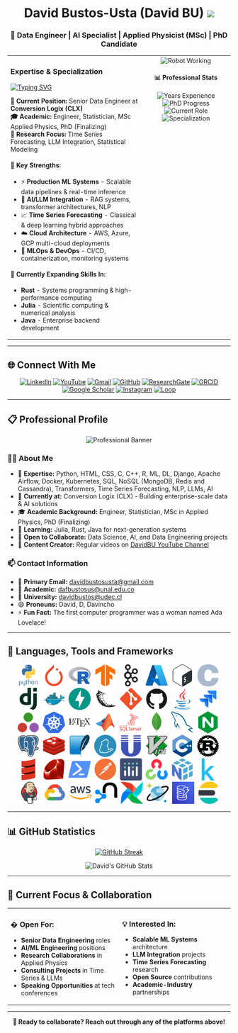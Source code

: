 <div align="center">

# **David Bustos-Usta (David BU)** <a href="https://media.giphy.com/media/hvRJCLFzcasrR4ia7z/giphy.gif"><img src="https://media.giphy.com/media/hvRJCLFzcasrR4ia7z/giphy.gif" width="30px"></a>

### 🎯 **Data Engineer | AI Specialist | Applied Physicist (MSc) | PhD Candidate**

</div>

<table width="100%">
<tr>
<td width="60%" valign="top">

### **Expertise & Specialization**

<p align="left">
  <a href="https://github.com/dfbustosus">
    <img src="https://readme-typing-svg.herokuapp.com?font=Fira+Code&size=20&pause=1000&color=3390FF&width=435&lines=Data+Engineering;Data+Science;AI+%26+LLMs;Backend+Development;Time+Series+Forecasting" alt="Typing SVG" />
  </a>
</p>

**🏢 Current Position:** Senior Data Engineer at **Conversion Logix (CLX)**  
**🎓 Academic:** Engineer, Statistician, MSc Applied Physics, PhD (Finalizing)  
**🔬 Research Focus:** Time Series Forecasting, LLM Integration, Statistical Modeling  

#### **🚀 Key Strengths:**
- ⚡ **Production ML Systems** - Scalable data pipelines & real-time inference
- 🧠 **AI/LLM Integration** - RAG systems, transformer architectures, NLP
- 📈 **Time Series Forecasting** - Classical & deep learning hybrid approaches  
- ☁️ **Cloud Architecture** - AWS, Azure, GCP multi-cloud deployments
- 🔄 **MLOps & DevOps** - CI/CD, containerization, monitoring systems

#### **🌱 Currently Expanding Skills In:**
- **Rust** - Systems programming & high-performance computing
- **Julia** - Scientific computing & numerical analysis  
- **Java** - Enterprise backend development

</td>
<td width="40%" valign="top" align="center">

<img src="https://media.giphy.com/media/3oKIPnAiaMCws8nOsE/giphy.gif" width="200" alt="Robot Working" />

#### **📊 Professional Stats**
![Years Experience](https://img.shields.io/badge/Experience-7%2B%20Years-3390FF?style=flat-square&logo=calendar)  
![PhD Progress](https://img.shields.io/badge/PhD%20Status-Finalizing-3390FF?style=flat-square&logo=graduationcap)  
![Current Role](https://img.shields.io/badge/Level-Senior%20Engineer-3390FF?style=flat-square&logo=briefcase)  
![Specialization](https://img.shields.io/badge/Focus-AI%20%26%20Data%20Engineering-3390FF?style=flat-square&logo=robot)

</td>
</tr>
</table>

---

## **🌐 Connect With Me**

<div align="center">

[![LinkedIn](https://img.shields.io/badge/LinkedIn-David%20Bustos%20Usta-0077B5?style=for-the-badge&logo=linkedin&logoColor=white)](https://www.linkedin.com/in/%F0%9F%91%A8%E2%80%8D%F0%9F%92%BBdavid-bustos-usta-180676a0/) [![YouTube](https://img.shields.io/badge/YouTube-DavidBU-FF0000?style=for-the-badge&logo=youtube&logoColor=white)](https://www.youtube.com/channel/UC4b2wnFR8zzoy8ApjUXaU-g) [![Gmail](https://img.shields.io/badge/Gmail-davidbustosusta@gmail.com-D14836?style=for-the-badge&logo=gmail&logoColor=white)](mailto:davidbustosusta@gmail.com) [![GitHub](https://img.shields.io/github/followers/dfbustosus?label=GitHub%20Followers&style=for-the-badge&logo=github&logoColor=white&color=181717)](https://github.com/dfbustosus) [![ResearchGate](https://img.shields.io/badge/ResearchGate-David%20Bustos-00CCBB?style=for-the-badge&logo=researchgate&logoColor=white)](https://www.researchgate.net/profile/David-Bustos-Usta-2/publications?sorting=recentlyAdded&editMode=1) [![ORCID](https://img.shields.io/badge/ORCID-A6CE39?style=for-the-badge&logo=orcid&logoColor=white)](https://orcid.org/0000-0001-6431-9203) [![Google Scholar](https://img.shields.io/badge/Google%20Scholar-4285F4?style=for-the-badge&logo=googlescholar&logoColor=white)](https://scholar.google.com/citations?user=mozIJRoAAAAJ&hl=es) [![Instagram](https://img.shields.io/badge/Instagram-E4405F?style=for-the-badge&logo=instagram&logoColor=white)](https://www.instagram.com/davidusta/) [![Loop](https://img.shields.io/badge/Loop-FF6B6B?style=for-the-badge&logo=frontiersin&logoColor=white)](https://loop.frontiersin.org/people/2725451/overview)


</div>

---

## **📋 Professional Profile**

<div align="center">
<img src="https://readme-typing-svg.herokuapp.com?font=Fira+Code&weight=500&size=24&duration=3000&pause=1000&color=3390FF&background=000000&center=true&vCenter=true&width=800&height=100&lines=Data+Engineer+%7C+AI+Specialist+%7C+Applied+Physicist;Building+Scalable+ML+Systems+%26+Data+Pipelines;PhD+Candidate+in+Modeling;Python+%7C+AI%2FLLM+%7C+Time+Series+%7C+Cloud+Architecture" alt="Professional Banner" />
</div>

### **👨‍💼 About Me**
- 🎯 **Expertise:** Python, HTML, CSS, C, C++, R, ML, DL, Django, Apache Airflow, Docker, Kubernetes, SQL, NoSQL (MongoDB, Redis and Cassandra), Transformers, Time Series Forecasting, NLP, LLMs, AI
- 🏢 **Currently at:** Conversion Logix (CLX) - Building enterprise-scale data & AI solutions
- 🎓 **Academic Background:** Engineer, Statistician, MSc in Applied Physics, PhD (Finalizing)  
- 🌱 **Learning:** Julia, Rust, Java for next-generation systems  
- 🤝 **Open to Collaborate:** Data Science, AI, and Data Engineering projects
- 🎥 **Content Creator:** Regular videos on [DavidBU YouTube Channel](https://www.youtube.com/channel/UC4b2wnFR8zzoy8ApjUXaU-g)

### **📫 Contact Information**
- 📧 **Primary Email:** davidbustosusta@gmail.com  
- 📧 **Academic:** dafbustosus@unal.edu.co  
- 📧 **University:** davidbustos@udec.cl  
- 😄 **Pronouns:** David, D, Davincho
- ⚡ **Fun Fact:** The first computer programmer was a woman named Ada Lovelace!

---

## **🔨 Languages, Tools and Frameworks**

<div align="center">
<img src="https://github.com/devicons/devicon/blob/master/icons/python/python-original-wordmark.svg" title="Python" alt="Python" width="50" height="50"/>&nbsp;
<img src="https://github.com/devicons/devicon/blob/master/icons/pytorch/pytorch-original.svg" title="Pytorch" alt="Pytorch" width="50" height="50"/>&nbsp;
<img src="https://github.com/devicons/devicon/blob/master/icons/r/r-original.svg" title="R" alt="R" width="50" height="50"/>&nbsp;
<img src="https://github.com/devicons/devicon/blob/master/icons/tensorflow/tensorflow-original.svg" title="Tensorflow" alt="Tensorflow" width="50" height="50"/>&nbsp;
<img src="https://github.com/devicons/devicon/blob/master/icons/apachekafka/apachekafka-original.svg" title="Kafka" alt="Kafka" width="50" height="50"/>&nbsp;
<img src="https://github.com/devicons/devicon/blob/master/icons/azure/azure-original.svg" title="Azure" alt="Azure" width="50" height="50"/>&nbsp;
<img src="https://github.com/devicons/devicon/blob/master/icons/bash/bash-original.svg" title="Bash" alt="Bash" width="50" height="50"/>&nbsp;
<img src="https://github.com/devicons/devicon/blob/master/icons/c/c-original.svg" title="C" alt="C" width="50" height="50"/>&nbsp;
<img src="https://github.com/devicons/devicon/blob/master/icons/django/django-plain.svg" title="Django" alt="Django" width="50" height="50"/>&nbsp;
<img src="https://github.com/devicons/devicon/blob/master/icons/docker/docker-original.svg" title="Docker" alt="Docker" width="50" height="50"/>&nbsp;
<img src="https://github.com/devicons/devicon/blob/master/icons/fastapi/fastapi-original.svg" title="FastAPI" alt="FastAPI" width="50" height="50"/>&nbsp;
<img src="https://github.com/devicons/devicon/blob/master/icons/flask/flask-original.svg" title="Flask" alt="Flask" width="50" height="50"/>&nbsp;
<img src="https://github.com/devicons/devicon/blob/master/icons/git/git-original.svg" title="Git" alt="Git" width="50" height="50"/>&nbsp;
<img src="https://github.com/devicons/devicon/blob/master/icons/github/github-original.svg" title="Github" alt="Github" width="50" height="50"/>&nbsp;
<img src="https://github.com/devicons/devicon/blob/master/icons/java/java-original.svg" title="Java" alt="Java" width="50" height="50"/>&nbsp;
<img src="https://github.com/devicons/devicon/blob/master/icons/jira/jira-original.svg" title="Jira" alt="Jira" width="50" height="50"/>&nbsp;
<img src="https://github.com/devicons/devicon/blob/master/icons/julia/julia-original.svg" title="Julia" alt="Julia" width="50" height="50"/>&nbsp;
<img src="https://github.com/devicons/devicon/blob/master/icons/kubernetes/kubernetes-plain.svg" title="Kubernetes" alt="Kubernetes" width="50" height="50"/>&nbsp;
<img src="https://github.com/devicons/devicon/blob/master/icons/latex/latex-original.svg" title="Latex" alt="Latex" width="50" height="50"/>&nbsp;
<img src="https://github.com/devicons/devicon/blob/master/icons/matlab/matlab-original.svg" title="Matlab" alt="Matlab" width="50" height="50"/>&nbsp;
<img src="https://github.com/devicons/devicon/blob/master/icons/microsoftsqlserver/microsoftsqlserver-plain-wordmark.svg" title="SQLServer" alt="SQLServer" width="50" height="50"/>&nbsp;
<img src="https://github.com/devicons/devicon/blob/master/icons/mongodb/mongodb-original.svg" title="MongoDB" alt="MongoDB" width="50" height="50"/>&nbsp;
<img src="https://github.com/devicons/devicon/blob/master/icons/mysql/mysql-original.svg" title="MySQL" alt="MySQL" width="50" height="50"/>&nbsp;
<img src="https://github.com/devicons/devicon/blob/master/icons/nginx/nginx-original.svg" title="NGINX" alt="NGINX" width="50" height="50"/>&nbsp;
<img src="https://github.com/devicons/devicon/blob/master/icons/postgresql/postgresql-original.svg" title="Postgre" alt="Postgre" width="50" height="50"/>&nbsp;
<img src="https://github.com/devicons/devicon/blob/master/icons/redis/redis-original.svg" title="Redis" alt="Redis" width="50" height="50"/>&nbsp;
<img src="https://github.com/devicons/devicon/blob/master/icons/sqlite/sqlite-original.svg" title="SQLLIte" alt="SQLIte" width="50" height="50"/>&nbsp;
<img src="https://github.com/devicons/devicon/blob/master/icons/yarn/yarn-original.svg" title="Yarn" alt="Yarn" width="50" height="50"/>&nbsp;
<img src="https://github.com/devicons/devicon/blob/master/icons/unix/unix-original.svg" title="Unix" alt="Unix" width="50" height="50"/>&nbsp;
<img src="https://github.com/devicons/devicon/blob/master/icons/vim/vim-original.svg" title="Vim" alt="Vim" width="50" height="50"/>&nbsp;
<img src="https://github.com/devicons/devicon/blob/master/icons/cplusplus/cplusplus-original.svg" title="Cpp" alt="Cpp" width="50" height="50"/>&nbsp;
<img src="https://github.com/devicons/devicon/blob/master/icons/rust/rust-original.svg" title="Rust" alt="Rust" width="50" height="50"/>&nbsp;
<img src="https://github.com/devicons/devicon/blob/master/icons/scala/scala-original.svg" title="Scala" alt="Scala" width="50" height="50"/>&nbsp;
<img src="https://github.com/devicons/devicon/blob/master/icons/ruby/ruby-original.svg" title="Ruby" alt="Ruby" width="50" height="50"/>&nbsp;
<img src="https://github.com/devicons/devicon/blob/master/icons/powershell/powershell-original.svg" title="Powershell" alt="Powershell" width="50" height="50"/>&nbsp;
<img src="https://github.com/devicons/devicon/blob/master/icons/postman/postman-original.svg" title="Postman" alt="Postman" width="50" height="50"/>&nbsp;
<img src="https://github.com/devicons/devicon/blob/master/icons/plotly/plotly-original.svg" title="Plotly" alt="Plotly" width="50" height="50"/>&nbsp;
<img src="https://github.com/devicons/devicon/blob/master/icons/opencv/opencv-original.svg" title="OpenCV" alt="OpenCV" width="50" height="50"/>&nbsp;
<img src="https://github.com/devicons/devicon/blob/master/icons/numpy/numpy-original.svg" title="Numpy" alt="Numpy" width="50" height="50"/>&nbsp;
<img src="https://github.com/devicons/devicon/blob/master/icons/kaggle/kaggle-original.svg" title="Kaggle" alt="Kaggle" width="50" height="50"/>&nbsp;
<img src="https://github.com/devicons/devicon/blob/master/icons/jenkins/jenkins-original.svg" title="Jenkins" alt="Jenkins" width="50" height="50"/>&nbsp;
<img src="https://github.com/devicons/devicon/blob/master/icons/googlecloud/googlecloud-original.svg" title="GCP" alt="GCP" width="50" height="50"/>&nbsp;
<img src="https://github.com/devicons/devicon/blob/master/icons/amazonwebservices/amazonwebservices-original-wordmark.svg" title="AWS" alt="AWS" width="50" height="50"/>&nbsp;
<img src="https://github.com/devicons/devicon/blob/master/icons/neo4j/neo4j-original.svg" title="Neo4J" alt="Neo4J" width="50" height="50"/>&nbsp;
<img src="https://github.com/devicons/devicon/blob/master/icons/apacheairflow/apacheairflow-original.svg" title="Airflow" alt="Airflow" width="50" height="50"/>&nbsp;
<img src="https://github.com/devicons/devicon/blob/master/icons/cosmosdb/cosmosdb-original.svg" title="CosmosDB" alt="CosmosDB" width="50" height="50"/>&nbsp;
<img src="https://github.com/devicons/devicon/blob/master/icons/dynamodb/dynamodb-original.svg" title="DynamoDB" alt="DynamoDB" width="50" height="50"/>&nbsp;
<img src="https://github.com/devicons/devicon/blob/master/icons/elasticsearch/elasticsearch-original.svg" title="ElasticSearch" alt="ElasticSearch" width="50" height="50"/>
</div>

---

## **📊 GitHub Statistics**

<div align="center">

[![GitHub Streak](https://streak-stats.demolab.com?user=dfbustosus&theme=dark&hide_border=true&background=000000&ring=3390FF&fire=3390FF&currStreakLabel=3390FF)](https://git.io/streak-stats)

![David's GitHub Stats](https://github-readme-stats.vercel.app/api?username=dfbustosus&show_icons=true&theme=dark&hide_border=true&bg_color=000000&title_color=3390FF&icon_color=3390FF&text_color=ffffff)

</div>

---

## **🎯 Current Focus & Collaboration**

<table>
<tr>
<td width="50%" valign="top">

### **� Open For:**
- **Senior Data Engineering** roles
- **AI/ML Engineering** positions  
- **Research Collaborations** in Applied Physics
- **Consulting Projects** in Time Series & LLMs
- **Speaking Opportunities** at tech conferences

</td>
<td width="50%" valign="top">

### **💡 Interested In:**
- **Scalable ML Systems** architecture
- **LLM Integration** projects
- **Time Series Forecasting** research
- **Open Source** contributions
- **Academic-Industry** partnerships

</td>
</tr>
</table>

---

<div align="center">

**📧 Ready to collaborate? Reach out through any of the platforms above!**

</div>
